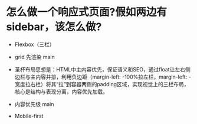 # 怎么做一个响应式页面?假如两边有sidebar，该怎么做?

- Flexbox（三栏）
- grid 
  先渲染 main
- 圣杯布局思想是：HTML中主内容优先，保证语义和SEO，通过float让左右侧边栏与主内容并排，利用负边距（margin-left: -100%拉左栏，margin-left: -宽度拉右栏）将其“拉”到容器两侧的padding区域，实现视觉上的三栏布局，核心是结构与表现分离，内容优先加载。

- 内容优先级 main
- Mobile-first
